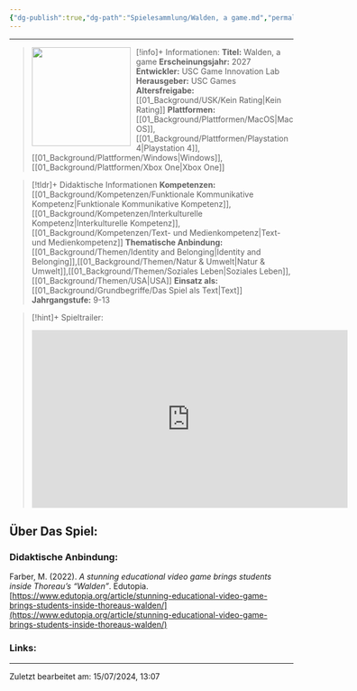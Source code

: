 ```yaml
---
{"dg-publish":true,"dg-path":"Spielesammlung/Walden, a game.md","permalink":"/spielesammlung/walden-a-game/","noteIcon":"1"}
---
```


---
>[!info]+ Informationen:
><img src="https://shared.akamai.steamstatic.com/store_item_assets/steam/apps/1011700/capsule_616x353.jpg?t=1655960313" style="float:left;height:175px;padding-right:10px">**Titel:** Walden, a game
>**Erscheinungsjahr:** 2027
>**Entwickler:** USC Game Innovation Lab
>**Herausgeber:** USC Games
>**Altersfreigabe:** [[01_Background/USK/Kein Rating\|Kein Rating]]
>**Plattformen:** [[01_Background/Plattformen/MacOS\|MacOS]],[[01_Background/Plattformen/Playstation 4\|Playstation 4]],[[01_Background/Plattformen/Windows\|Windows]],[[01_Background/Plattformen/Xbox One\|Xbox One]]

>[!tldr]+ Didaktische Informationen
>**Kompetenzen:** [[01_Background/Kompetenzen/Funktionale Kommunikative Kompetenz\|Funktionale Kommunikative Kompetenz]],[[01_Background/Kompetenzen/Interkulturelle Kompetenz\|Interkulturelle Kompetenz]],[[01_Background/Kompetenzen/Text- und Medienkompetenz\|Text- und Medienkompetenz]]
>**Thematische Anbindung:** [[01_Background/Themen/Identity and Belonging\|Identity and Belonging]],[[01_Background/Themen/Natur & Umwelt\|Natur & Umwelt]],[[01_Background/Themen/Soziales Leben\|Soziales Leben]],[[01_Background/Themen/USA\|USA]]
>**Einsatz als:** [[01_Background/Grundbegriffe/Das Spiel als Text\|Text]]
>**Jahrgangstufe:** 9-13

>[!hint]+ Spieltrailer:
><iframe width="560" height="315" src="https://www.youtube.com/embed/OEJ_59hVPgw?si=4KMwPazdIqk3t6LI" title="YouTube video player" frameborder="0" allow="accelerometer; autoplay; clipboard-write; encrypted-media; gyroscope; picture-in-picture; web-share" referrerpolicy="strict-origin-when-cross-origin" allowfullscreen></iframe>


## Über Das Spiel:

### Didaktische Anbindung:
Farber, M. (2022). _A stunning educational video game brings students inside Thoreau’s “Walden”_. Edutopia. [https://www.edutopia.org/article/stunning-educational-video-game-brings-students-inside-thoreaus-walden/](https://www.edutopia.org/article/stunning-educational-video-game-brings-students-inside-thoreaus-walden/) 
### Links:

---
Zuletzt bearbeitet am: 15/07/2024, 13:07